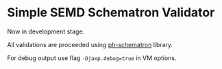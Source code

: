 # Simple SEMD Schematron Validator

Now in development stage.

All validations are proceeded using [ph-schematron](https://phax.github.io/ph-schematron/) library.

For debug output use flag ```-Djaxp.debug=true``` in VM options.